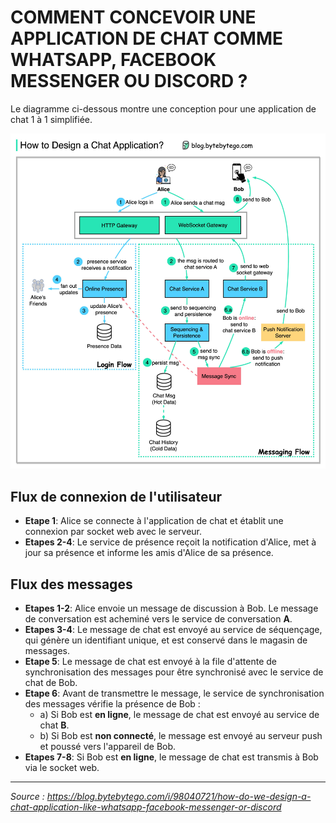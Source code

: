 # COMMENT CONCEVOIR UNE APPLICATION DE CHAT COMME WHATSAPP, FACEBOOK MESSENGER OU DISCORD ?

Le diagramme ci-dessous montre une conception pour une application de chat 1 à 1 simplifiée.

![Logo](../_media/developpement/how_to_design_a_chat_application.jpg ':size=700')

## Flux de connexion de l'utilisateur

- **Etape 1**: Alice se connecte à l'application de chat et établit une connexion par socket web avec le serveur.
- **Etapes 2-4**: Le service de présence reçoit la notification d'Alice, met à jour sa présence et informe les amis d'Alice de sa présence.

## Flux des messages

- **Etapes 1-2**: Alice envoie un message de discussion à Bob. Le message de conversation est acheminé vers le service de conversation **A**.
- **Etapes 3-4**: Le message de chat est envoyé au service de séquençage, qui génère un identifiant unique, et est conservé dans le magasin de messages.
- **Etape 5**: Le message de chat est envoyé à la file d'attente de synchronisation des messages pour être synchronisé avec le service de chat de Bob.
- **Etape 6**: Avant de transmettre le message, le service de synchronisation des messages vérifie la présence de Bob :
  - a) Si Bob est **en ligne**, le message de chat est envoyé au service de chat **B**.
  - b) Si Bob est **non connecté**, le message est envoyé au serveur push et poussé vers l'appareil de Bob.
- **Etapes 7-8**: Si Bob est **en ligne**, le message de chat est transmis à Bob via le socket web.

---

_Source : https://blog.bytebytego.com/i/98040721/how-do-we-design-a-chat-application-like-whatsapp-facebook-messenger-or-discord_
